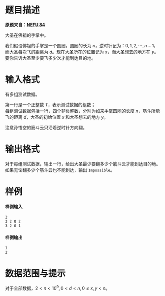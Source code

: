 
# 题目描述

**原题来自：[NEFU 84](http://acm.nefu.edu.cn/JudgeOnline/problemShow.php?problem_id=84)**

大圣在佛祖的手掌中。

我们假设佛祖的手掌是一个圆圈，圆圈的长为 $n$，逆时针记为：$0,1,2,\cdots ,n-1$，而大圣每次飞的距离为 $d$。现在大圣所在的位置记为 $x$，而大圣想去的地方在 $y$。要你告诉大圣至少要飞多少次才能到达目的地。

# 输入格式

有多组测试数据。

第一行是一个正整数 $T$，表示测试数据的组数；  
每组测试数据包括一行，四个非负整数，分别为如来手掌圆圈的长度 $n$，筋斗所能飞的距离 $d$，大圣的初始位置 $x$ 和大圣想去的地方 $y$。

注意孙悟空的筋斗云只沿着逆时针方向翻。

# 输出格式

对于每组测试数据，输出一行，给出大圣最少要翻多少个筋斗云才能到达目的地。如果无论翻多少个筋斗云也不能到达，输出 `Impossible`。

# 样例

#### 样例输入
```plain
2
3 2 0 2
3 2 0 1
```
#### 样例输出
```plain
1
2
```

# 数据范围与提示

对于全部数据，$2\lt n\lt 10^9,0\lt d\lt n,0\le x,y\lt n$。

